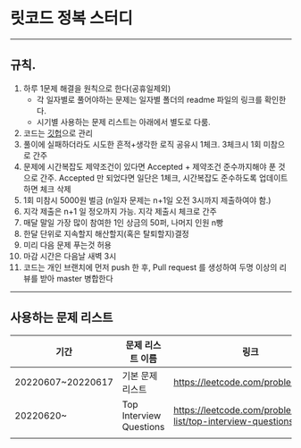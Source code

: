 # 릿코드 정복 스터디
---

## 규칙.
1. 하루 1문제 해결을 원칙으로 한다(공휴일제외)
    - 각 일자별로 풀어야하는 문제는 일자별 폴더의 readme 파일의 링크를 확인한다. 
    - 시기별 사용하는 문제 리스트는 아래에서 별도로 다룸. 
2. 코드는 [깃헙](https://github.com/leon1114/scsa_lc_study/projects/1)으로 관리
3. 풀이에 실패하더라도 시도한 흔적+생각한 로직 공유시 1체크. 3체크시 1회 미참으로 간주
4. 문제에 시간복잡도 제약조건이 있다면 Accepted + 제약조건 준수까지해야 푼 것으로 간주. Accepted 만 되었다면 일단은 1체크, 시간복잡도 준수하도록 업데이트하면 체크 삭제 
6. 1회 미참시 5000원 벌금 (n일자 문제는 n+1일 오전 3시까지 제출하여야 함.) 
7. 지각 제출은 n+1 일 정오까지 가능. 지각 제출시 체크로 간주
8. 매달 말일 가장 많이 참여한 1인 상금의 50퍼, 나머지 인원 n빵
9. 한달 단위로 지속할지 해산할지(혹은 탈퇴할지)결정
10. 미리 다음 문제 푸는것 허용
11. 마감 시간은 다음날 새벽 3시
12. 코드는 개인 브랜치에 먼저 push 한 후, Pull request 를 생성하여 두명 이상의 리뷰를 받아 master 병합한다 

---
## 사용하는 문제 리스트 
| 기간 | 문제 리스트 이름 | 링크 |
|------|------------------|------|
|20220607~20220617|기본 문제 리스트|https://leetcode.com/problemset/all/|
|20220620~|Top Interview Questions|https://leetcode.com/problem-list/top-interview-questions/|
|      |                  |      |
